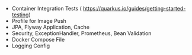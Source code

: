 - Container Integration Tests ( https://quarkus.io/guides/getting-started-testing)
- Profile for Image Push
- JPA, Flyway Application, Cache
- Security, ExceptionHandler, Prometheus, Bean Validation
- Docker Compose File
- Logging Config